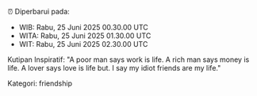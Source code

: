 ⏰ Diperbarui pada:
- WIB: Rabu, 25 Juni 2025 00.30.00 UTC
- WITA: Rabu, 25 Juni 2025 01.30.00 UTC
- WIT: Rabu, 25 Juni 2025 02.30.00 UTC

Kutipan Inspiratif:
"A poor man says work is life. A rich man says money is life. A lover says love is life but. I say my idiot friends are my life."


Kategori: friendship

